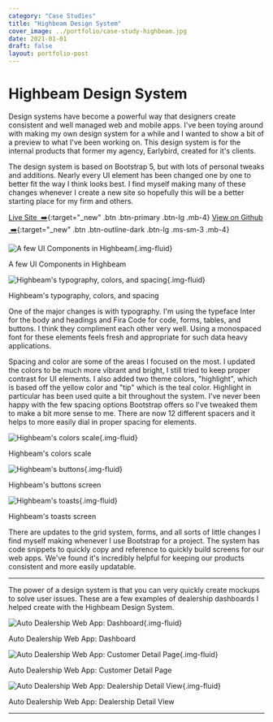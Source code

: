 ```yaml
---
category: "Case Studies"
title: "Highbeam Design System"
cover_image: ../portfolio/case-study-highbeam.jpg
date: 2021-01-01
draft: false
layout: portfolio-post
---
```


# Highbeam Design System
Design systems have become a powerful way that designers create consistent and well managed web and mobile apps. I've been toying around with making my own design system for a while and I wanted to show a bit of a preview to what I've been working on. This design system is for the internal products that former my agency, Earlybird, created for it's clients.

The design system is based on Bootstrap 5, but with lots of personal tweaks and additions. Nearly every UI element has been changed one by one to better fit the way I think looks best. I find myself making many of these changes whenever I create a new site so hopefully this will be a better starting place for my firm and others.

[Live Site &nbsp;➡️](https://highbeamdesignsystem.netlify.app){:target="_new" .btn .btn-primary .btn-lg .mb-4}
[View on Github &nbsp;➡️](https://github.com/bradsiefert/highbeam-design-system){:target="_new" .btn .btn-outline-dark .btn-lg .ms-sm-3 .mb-4}


![A few UI Components in Highbeam](../portfolio/portfolio-highbeam-design-system-preview-1.jpg){.img-fluid}
<figcaption>A few UI Components in Highbeam</figcaption>

![Highbeam's typography, colors, and spacing](../portfolio/portfolio-highbeam-design-system-preview-2.jpg){.img-fluid}
<figcaption>Highbeam's typography, colors, and spacing</figcaption>

One of the major changes is with typography. I'm using the typeface Inter for the body and headings and Fira Code for code, forms, tables, and buttons. I think they compliment each other very well. Using a monospaced font for these elements feels fresh and appropriate for such data heavy applications.

Spacing and color are some of the areas I focused on the most. I updated the colors to be much more vibrant and bright, I still tried to keep proper contrast for UI elements. I also added two theme colors, "highlight", which is based off the yellow color and "tip" which is   the teal color. Highlight in particular has been used quite a bit throughout the system. I've never been happy with the few spacing options Bootstrap offers so I've tweaked them to make a bit more sense to me. There are now 12 different spacers and it helps to more easily dial in proper spacing for elements.

![Highbeam's colors scale](../portfolio/highbeam-colors.jpg){.img-fluid}
<figcaption>Highbeam's colors scale</figcaption>

![Highbeam's buttons](../portfolio/highbeam-buttons.jpg){.img-fluid}
<figcaption>Highbeam's buttons screen</figcaption>

![Highbeam's toasts](../portfolio/highbeam-toasts.jpg){.img-fluid}
<figcaption>Highbeam's toasts screen</figcaption>

There are updates to the grid system, forms, and all sorts of little changes I find myself making whenever I use Bootstrap for a project. The system has code snippets to quickly copy and reference to quickly build screens for our web apps. We've found it's incredibly helpful for keeping our products consistent and more easily updatable.

---

The power of a design system is that you can very quickly create mockups to solve user issues. These are a few examples of dealership dashboards I helped create with the Highbeam Design System.

![Auto Dealership Web App: Dashboard](../portfolio/case-study-highbeam-dashboard.jpg){.img-fluid}
<figcaption>Auto Dealership Web App: Dashboard</figcaption>

![Auto Dealership Web App: Customer Detail Page](../portfolio/case-study-highbeam-customer.jpg){.img-fluid}
<figcaption>Auto Dealership Web App: Customer Detail Page</figcaption>

![Auto Dealership Web App: Dealership Detail View](../portfolio/case-study-highbeam-dealership.jpg){.img-fluid}
<figcaption>Auto Dealership Web App: Dealership Detail View</figcaption>


---